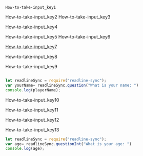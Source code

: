 ```ngMeta
How-to-take-input_key1
```

How-to-take-input_key2
How-to-take-input_key3


How-to-take-input_key4


How-to-take-input_key5
How-to-take-input_key6

    
[How-to-take-input_key7](https://launchschool.com/books/javascript/read/`input`_`output`)


How-to-take-input_key8


How-to-take-input_key9


```javascript

let readlineSync = require("readline-sync");
var yourName= readlineSync.question("What is your name: ")
console.log(playerName);

```
How-to-take-input_key10


How-to-take-input_key11


How-to-take-input_key12


How-to-take-input_key13


```javascript
let readlineSync = require("readline-sync");
var age= readlineSync.questionInt("What is your age: ")
console.log(age);
```
